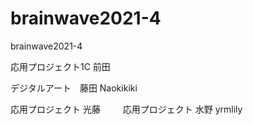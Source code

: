 # brainwave2021-4
brainwave2021-4

応用プロジェクト1C 前田

デジタルアート　藤田 Naokikiki

応用プロジェクト 光藤　
　
応用プロジェクト 水野 yrmlily
